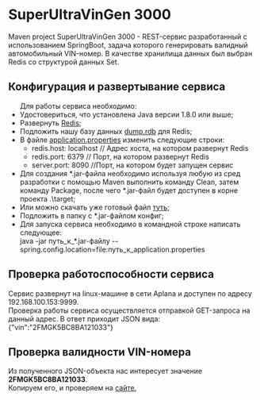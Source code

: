 <h1>SuperUltraVinGen 3000</h1>
Maven project SuperUltraVinGen 3000 - REST-сервис разработанный с использованием SpringBoot, задача которого генерировать валидный автомобильный VIN-номер. В качестве хранилища данных был выбран Redis со структурой данных Set.
<h2>Конфигурация и развертывание сервиса</h2>
<ul>
  Для работы сервиса необходимо:
  <li>Удостовериться, что установлена Java версии 1.8.0 или выше;</li>
  <li>Развернуть <a href="https://github.com/microsoftarchive/redis" title="Redis GitHub">Redis</a>;</li>
  <li>Подложить нашу базу данных <a href="https://github.com/inspectorcat/aplanaHahaton/releases" title="Тут лежит Джарка, конфиг и базёнка :)">dump.rdb</a>  для Redis;</li>
  <li>В файле <a href="https://github.com/inspectorcat/aplanaHahaton/releases" title="Тут лежит Джарка, конфиг и базёнка :)">application.properties</a> изменить следующие строки:
    <ul>
      <li>redis.host: localhost // Адрес хоста, на котором развернут Redis</li>
      <li>redis.port: 6379 // Порт, на котором развернут Redis</li>
      <li>server.port: 8090 //Порт, на котором будет запущен сервис</li>
    </ul>
  </li>
  <li>Для создания *.jar-файла необходимо используя любую из сред разработки с помощью Maven выполнить команду Clean, затем команду Package, после чего *.jar-файл будет доступен в корне проекта .\target;</li>
  <li>Или можно скачать уже готовый файл <a href="https://github.com/inspectorcat/aplanaHahaton/releases" title="Тут лежит Джарка, конфиг и базёнка :)">туть</a>;</li>
  <li>Подложить в папку с *.jar-файлом конфиг;</li>
  <li>Для запуска сервиса необходимо в командной строке написать следующее:<br />
  java -jar путь_к_*.jar-файлу --spring.config.location=file:путь_к_application.properties</li>
</ul>
<h2>Проверка работоспособности сервиса</h2>
<p>Сервис развернут на linux-машине в сети Aplana и доступен по адресу 192.168.100.153:9999.
<br />Проверка работы сервиса осуществляется отправкой GET-запроса на данный адрес. В ответ приходит JSON вида:<br />{"vin":"2FMGK5BC8BA121033"}<br /></p>
<h2>Проверка валидности VIN-номера</h2>
<p>Из полученного JSON-объекта нас интересует значение <b>2FMGK5BC8BA121033</b>.<br />
Копируем его, и проверяем на <a href="https://www.autodna.ru/" title="Проверка VIN-номера">сайте.</a></p>
